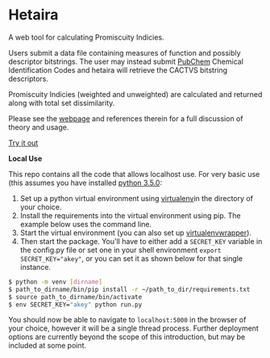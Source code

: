# Hetaira
A web tool for calculating Promiscuity Indicies.

Users submit a data file containing measures of function and possibly descriptor bitstrings. The user may instead submit [PubChem](https://pubchem.ncbi.nlm.nih.gov/) Chemical Identification Codes and hetaira will retrieve the CACTVS bitstring descriptors.

Promiscuity Indicies (weighted and unweighted) are calculated and returned along with total set dissimilarity.

Please see the [webpage](http://hetaira.herokuapp.com) and references therein for a full discussion of theory and usage.

[Try it out](http://hetaira.herokuapp.com)

**Local Use** 

This repo contains all the code that allows localhost use.
For very basic use (this assumes you have installed [python 3.5.0](https://www.python.org/downloads/):

1. Set up a python virtual environment using [virtualenv](https://virtualenv.readthedocs.org/en/latest/)in the directory of your choice.
2. Install the requirements into the virtual environment using pip. The example below uses the command line.
3. Start the virtual environment (you can also set up [virtualenvwrapper](https://virtualenvwrapper.readthedocs.org/en/latest/)).
4. Then start the package. You'll have to either add a `SECRET_KEY` variable in the config.py file or set one in your shell environment `export SECRET_KEY="akey"`, or you can set it as shown below for that single instance.

```sh
$ python -m venv [dirname]
$ path_to_dirname/bin/pip install -r ~/path_to_dir/requirements.txt
$ source path_to_dirname/bin/activate
$ env SECRET_KEY="akey" python run.py
```
You should now be able to navigate to `localhost:5000` in the browser of your choice, however it will be a single thread process. Further deployment options are currently beyond the scope of this introduction, but may be included at some point.


